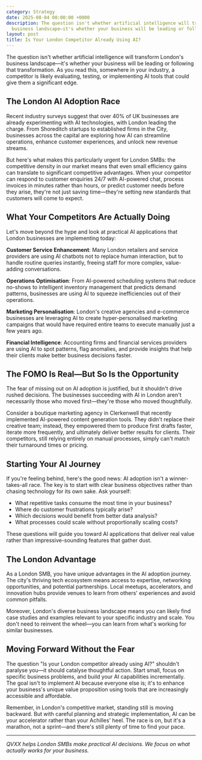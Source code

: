 ```yaml
---
category: Strategy
date: 2025-08-04 00:00:00 +0000
description: The question isn't whether artificial intelligence will transform London's
  business landscape—it's whether your business will be leading or following...
layout: post
title: Is Your London Competitor Already Using AI?
---
```


The question isn't whether artificial intelligence will transform London's business landscape—it's whether your business will be leading or following that transformation. As you read this, somewhere in your industry, a competitor is likely evaluating, testing, or implementing AI tools that could give them a significant edge.

## The London AI Adoption Race

Recent industry surveys suggest that over 40% of UK businesses are already experimenting with AI technologies, with London leading the charge. From Shoreditch startups to established firms in the City, businesses across the capital are exploring how AI can streamline operations, enhance customer experiences, and unlock new revenue streams.

But here's what makes this particularly urgent for London SMBs: the competitive density in our market means that even small efficiency gains can translate to significant competitive advantages. When your competitor can respond to customer enquiries 24/7 with AI-powered chat, process invoices in minutes rather than hours, or predict customer needs before they arise, they're not just saving time—they're setting new standards that customers will come to expect.

## What Your Competitors Are Actually Doing

Let's move beyond the hype and look at practical AI applications that London businesses are implementing today:

**Customer Service Enhancement**: Many London retailers and service providers are using AI chatbots not to replace human interaction, but to handle routine queries instantly, freeing staff for more complex, value-adding conversations.

**Operations Optimisation**: From AI-powered scheduling systems that reduce no-shows to intelligent inventory management that predicts demand patterns, businesses are using AI to squeeze inefficiencies out of their operations.

**Marketing Personalisation**: London's creative agencies and e-commerce businesses are leveraging AI to create hyper-personalised marketing campaigns that would have required entire teams to execute manually just a few years ago.

**Financial Intelligence**: Accounting firms and financial services providers are using AI to spot patterns, flag anomalies, and provide insights that help their clients make better business decisions faster.

## The FOMO Is Real—But So Is the Opportunity

The fear of missing out on AI adoption is justified, but it shouldn't drive rushed decisions. The businesses succeeding with AI in London aren't necessarily those who moved first—they're those who moved thoughtfully.

Consider a boutique marketing agency in Clerkenwell that recently implemented AI-powered content generation tools. They didn't replace their creative team; instead, they empowered them to produce first drafts faster, iterate more frequently, and ultimately deliver better results for clients. Their competitors, still relying entirely on manual processes, simply can't match their turnaround times or pricing.

## Starting Your AI Journey

If you're feeling behind, here's the good news: AI adoption isn't a winner-takes-all race. The key is to start with clear business objectives rather than chasing technology for its own sake. Ask yourself:

- What repetitive tasks consume the most time in your business?
- Where do customer frustrations typically arise?
- Which decisions would benefit from better data analysis?
- What processes could scale without proportionally scaling costs?

These questions will guide you toward AI applications that deliver real value rather than impressive-sounding features that gather dust.

## The London Advantage

As a London SMB, you have unique advantages in the AI adoption journey. The city's thriving tech ecosystem means access to expertise, networking opportunities, and potential partnerships. Local meetups, accelerators, and innovation hubs provide venues to learn from others' experiences and avoid common pitfalls.

Moreover, London's diverse business landscape means you can likely find case studies and examples relevant to your specific industry and scale. You don't need to reinvent the wheel—you can learn from what's working for similar businesses.

## Moving Forward Without the Fear

The question "Is your London competitor already using AI?" shouldn't paralyse you—it should catalyse thoughtful action. Start small, focus on specific business problems, and build your AI capabilities incrementally. The goal isn't to implement AI because everyone else is; it's to enhance your business's unique value proposition using tools that are increasingly accessible and affordable.

Remember, in London's competitive market, standing still is moving backward. But with careful planning and strategic implementation, AI can be your accelerator rather than your Achilles' heel. The race is on, but it's a marathon, not a sprint—and there's still plenty of time to find your pace.

---

*QVXX helps London SMBs make practical AI decisions. We focus on what actually works for your business.*